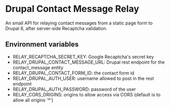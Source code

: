 # Drupal Contact Message Relay

An small API for relaying contact messages from a static page form to Drupal 8, after server-side
Recaptcha validation.

## Environment variables

- RELAY_RECAPTCHA_SECRET_KEY: Google Recaptcha's secret key
- RELAY_DRUPAL_CONTACT_MESSAGE_URL: Drupal rest endpoint for the contact_message entity
- RELAY_DRUPAL_CONTACT_FORM_ID: the contact form id
- RELAY_DRUPAL_AUTH_USER: username allowed to post in the rest endpoint
- RELAY_DRUPAL_AUTH_PASSWORD: password of the user
- RELAY_CORS_ORIGINS: origins to allow access via CORS (default is to allow all origins '*')